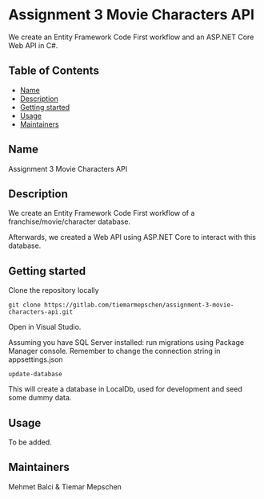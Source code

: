 # Assignment 3 Movie Characters API

We create an Entity Framework Code First workflow and an ASP.NET Core Web API in C#.

## Table of Contents

- [Name](#name)
- [Description](#description)
- [Getting started](#getting-started)
- [Usage](#usage)
- [Maintainers](#maintainers)

## Name
Assignment 3 Movie Characters API

## Description
We create an Entity Framework Code First workflow of a franchise/movie/character database.

Afterwards, we created a Web API using ASP.NET Core to interact with this database.

## Getting started
Clone the repository locally
```
git clone https://gitlab.com/tiemarmepschen/assignment-3-movie-characters-api.git
```
Open in Visual Studio.

Assuming you have SQL Server installed: run migrations using Package Manager console. Remember to change the connection string in appsettings.json
```
update-database
```
This will create a database in LocalDb, used for development and seed some dummy data.

## Usage

To be added.

## Maintainers
Mehmet Balci & Tiemar Mepschen
